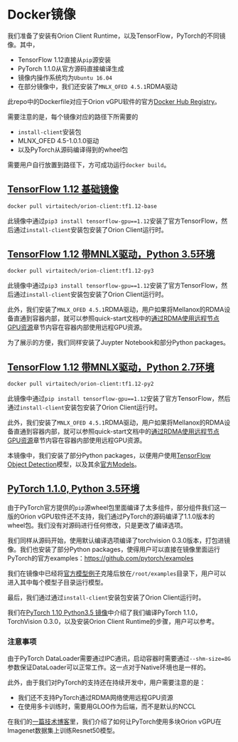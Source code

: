 # Docker镜像

我们准备了安装有Orion Client Runtime，以及TensorFlow，PyTorch的不同镜像。其中，
* TensorFlow 1.12直接从`pip`源安装
* PyTorch 1.1.0从官方源码直接编译生成
* 镜像内操作系统均为`Ubuntu 16.04`
* 在部分镜像中，我们还安装了`MNLX_OFED 4.5.1`RDMA驱动

此repo中的Dockerfile对应于Orion vGPU软件的官方[Docker Hub Registry](https://hub.docker.com/r/virtaitech/orion-client)。

需要注意的是，每个镜像对应的路径下所需要的
* `install-client`安装包
* MLNX_OFED 4.5-1.0.1.0驱动
* 以及PyTorch从源码编译得到的wheel包
  
需要用户自行放置到路径下，方可成功运行`docker build`。

## [TensorFlow 1.12 基础镜像](./client-tf1.12-base)

```bash
docker pull virtaitech/orion-client:tf1.12-base
```

此镜像中通过`pip3 install tensorflow-gpu==1.12`安装了官方TensorFlow，然后通过`install-client`安装包安装了Orion Client运行时。

## [TensorFlow 1.12 带MNLX驱动，Python 3.5环境](./client-tf1.12-py3)

```bash
docker pull virtaitech/orion-client:tf1.12-py3
```

此镜像中通过`pip3 install tensorflow-gpu==1.12`安装了官方TensorFlow，然后通过`install-client`安装包安装了Orion Client运行时。

此外，我们安装了`MNLX_OFED 4.5.1`RDMA驱动，用户如果将Mellanox的RDMA设备直通到容器内部，就可以参照quick-start文档中的[通过RDMA使用远程节点GPU资源](./quick-start/remote_rdma.md)章节内容在容器内部使用远程GPU资源。

为了展示的方便，我们同样安装了Juypter Notebook和部分Python packages。

## [TensorFlow 1.12 带MNLX驱动，Python 2.7环境](./client-tf1.12-py2)

```bash
docker pull virtaitech/orion-client:tf1.12-py2
```

此镜像中通过`pip install tensorflow-gpu==1.12`安装了官方TensorFlow，然后通过`install-client`安装包安装了Orion Client运行时。

此外，我们安装了`MNLX_OFED 4.5.1`RDMA驱动，用户如果将Mellanox的RDMA设备直通到容器内部，就可以参照quick-start文档中的[通过RDMA使用远程节点GPU资源](./quick-start/remote_rdma.md)章节内容在容器内部使用远程GPU资源。

本镜像中，我们安装了部分Python packages，以便用户使用[TensorFlow Object Detection](https://github.com/tensorflow/models/tree/master/research/object_detection)模型，以及其余[官方Models](https://github.com/tensorflow/models)。

## [PyTorch 1.1.0, Python 3.5环境](./client-pytorch-1.1.0-py3)

由于PyTorch官方提供的`pip`源wheel包里面编译了太多组件，部分组件我们这一版的Orion vGPU软件还不支持，我们通过PyTorch的源码编译了1.1.0版本的wheel包。我们没有对源码进行任何修改，只是更改了编译选项。

我们同样从源码开始，使用默认编译选项编译了torchvision 0.3.0版本，打包进镜像。我们也安装了部分Python packages，使得用户可以直接在镜像里面运行PyTorch的官方examples：https://github.com/pytorch/examples

我们在镜像中已经将[官方模型例子](https://github.com/pytorch/examples)克隆后放在`/root/examples`目录下，用户可以进入其中每个模型子目录运行模型。

最后，我们通过通过`install-client`安装包安装了Orion Client运行时。

我们在[PyTorch 1.10 Python3.5 镜像](./client-pytorch-1.1.0-py3)中介绍了我们编译PyTorch 1.1.0，TorchVision 0.3.0，以及安装Orion Client Runtime的步骤，用户可以参考。

### 注意事项
由于PyTorch DataLoader需要通过IPC通讯，启动容器时需要通过`--shm-size=8G`参数保证DataLoader可以正常工作。这一点对于Native环境也是一样的。

此外，由于我们对PyTorch的支持还在持续开发中，用户需要注意的是：
* 我们还不支持PyTorch通过RDMA网络使用远程GPU资源
* 在使用多卡训练时，需要用GLOO作为后端，而不是默认的NCCL

在我们的[一篇技术博客](../blogposts/pytorch_models.md)里，我们介绍了如何让PyTorch使用多块Orion vGPU在Imagenet数据集上训练Resnet50模型。